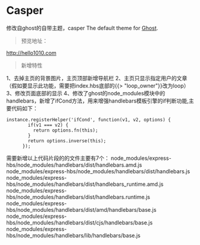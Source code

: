 # Casper
修改自ghost的自带主题，casper
The default theme for [Ghost](http://github.com/tryghost/ghost/).

> 预览地址：

http://hello1010.com

> 新增特性

1、去掉主页的背景图片，主页顶部新增导航栏
2、主页只显示指定用户的文章（假如要显示此功能，需要把index.hbs底部的{{> "loop_owner"}}改为loop）
3、修改页面底部的显示
4、修改了ghost的node_modules模块中的handlebars，新增了ifCond方法，用来增强handlebars模板引擎的if判断功能,主要代码如下：

    instance.registerHelper('ifCond', function(v1, v2, options) {
            if(v1 === v2) {
              return options.fn(this);
            }
            return options.inverse(this);
          });

需要新增以上代码片段的的文件主要有7个：
node_modules/express-hbs/node_modules/handlebars/dist/handlebars.amd.js
node_modules/express-hbs/node_modules/handlebars/dist/handlebars.js
node_modules/express-hbs/node_modules/handlebars/dist/handlebars_runtime.amd.js
node_modules/express-hbs/node_modules/handlebars/dist/handlebars.runtime.js
node_modules/express-hbs/node_modules/handlebars/dist/amd/handlebars/base.js
node_modules/express-hbs/node_modules/handlebars/dist/cjs/handlebars/base.js
node_modules/express-hbs/node_modules/handlebars/lib/handlebars/base.js
